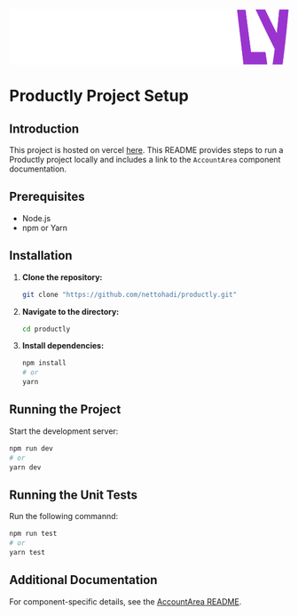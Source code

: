 <div style="display: flex; justify-content: center; margin-bottom: 20px; width: 100%;">
  <img src="src/assets/productly-logo.png" alt="Productly Logo" width="600" height="100">
</div>

# Productly Project Setup

## Introduction

This project is hosted on vercel [here](https://productly-sigma.vercel.app/).
This README provides steps to run a Productly project locally and includes a link to the `AccountArea` component documentation.

## Prerequisites

- Node.js
- npm or Yarn

## Installation

1. **Clone the repository:**

   ```bash
   git clone "https://github.com/nettohadi/productly.git"
   ```

2. **Navigate to the directory:**

   ```bash
   cd productly
   ```

3. **Install dependencies:**

   ```bash
   npm install
   # or
   yarn
   ```

## Running the Project

Start the development server:

```bash
npm run dev
# or
yarn dev
```

## Running the Unit Tests

Run the following commannd:

```bash
npm run test
# or
yarn test
```

## Additional Documentation

For component-specific details, see the [AccountArea README](src/components/AccountArea/README.md).
